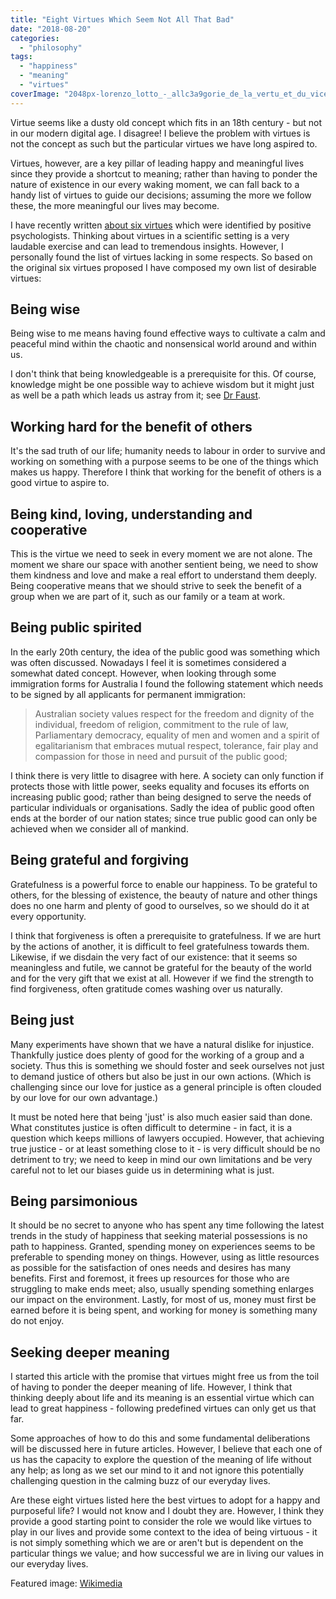 ```yaml
---
title: "Eight Virtues Which Seem Not All That Bad"
date: "2018-08-20"
categories: 
  - "philosophy"
tags: 
  - "happiness"
  - "meaning"
  - "virtues"
coverImage: "2048px-lorenzo_lotto_-_allc3a9gorie_de_la_vertu_et_du_vice_1.jpg"
---
```


Virtue seems like a dusty old concept which fits in an 18th century - but not in our modern digital age. I disagree! I believe the problem with virtues is not the concept as such but the particular virtues we have long aspired to.

Virtues, however, are a key pillar of leading happy and meaningful lives since they provide a shortcut to meaning; rather than having to ponder the nature of existence in our every waking moment, we can fall back to a handy list of virtues to guide our decisions; assuming the more we follow these, the more meaningful our lives may become.

I have recently written [about six virtues](http://spearoflight.blog/2018/08/14/six-virtues-according-to-positive-psychology/) which were identified by positive psychologists. Thinking about virtues in a scientific setting is a very laudable exercise and can lead to tremendous insights. However, I personally found the list of virtues lacking in some respects. So based on the original six virtues proposed I have composed my own list of desirable virtues:

## Being wise

Being wise to me means having found effective ways to cultivate a calm and peaceful mind within the chaotic and nonsensical world around and within us.

I don't think that being knowledgeable is a prerequisite for this. Of course, knowledge might be one possible way to achieve wisdom but it might just as well be a path which leads us astray from it; see [Dr Faust](https://en.wikipedia.org/wiki/Faust).

## Working hard for the benefit of others

It's the sad truth of our life; humanity needs to labour in order to survive and working on something with a purpose seems to be one of the things which makes us happy. Therefore I think that working for the benefit of others is a good virtue to aspire to.

## Being kind, loving, understanding and cooperative

This is the virtue we need to seek in every moment we are not alone. The moment we share our space with another sentient being, we need to show them kindness and love and make a real effort to understand them deeply. Being cooperative means that we should strive to seek the benefit of a group when we are part of it, such as our family or a team at work.

## Being public spirited

In the early 20th century, the idea of the public good was something which was often discussed. Nowadays I feel it is sometimes considered a somewhat dated concept. However, when looking through some immigration forms for Australia I found the following statement which needs to be signed by all applicants for permanent immigration:

> Australian society values respect for the freedom and dignity of the individual, freedom of religion, commitment to the rule of law, Parliamentary democracy, equality of men and women and a spirit of egalitarianism that embraces mutual respect, tolerance, fair play and compassion for those in need and pursuit of the public good;

I think there is very little to disagree with here. A society can only function if protects those with little power, seeks equality and focuses its efforts on increasing public good; rather than being designed to serve the needs of particular individuals or organisations. Sadly the idea of public good often ends at the border of our nation states; since true public good can only be achieved when we consider all of mankind.

## Being grateful and forgiving

Gratefulness is a powerful force to enable our happiness. To be grateful to others, for the blessing of existence, the beauty of nature and other things does no one harm and plenty of good to ourselves, so we should do it at every opportunity.

I think that forgiveness is often a prerequisite to gratefulness. If we are hurt by the actions of another, it is difficult to feel gratefulness towards them. Likewise, if we disdain the very fact of our existence: that it seems so meaningless and futile, we cannot be grateful for the beauty of the world and for the very gift that we exist at all. However if we find the strength to find forgiveness, often gratitude comes washing over us naturally.

## Being just

Many experiments have shown that we have a natural dislike for injustice. Thankfully justice does plenty of good for the working of a group and a society. Thus this is something we should foster and seek ourselves not just to demand justice of others but also be just in our own actions. (Which is challenging since our love for justice as a general principle is often clouded by our love for our own advantage.)

It must be noted here that being 'just' is also much easier said than done. What constitutes justice is often difficult to determine - in fact, it is a question which keeps millions of lawyers occupied. However, that achieving true justice - or at least something close to it - is very difficult should be no detriment to try; we need to keep in mind our own limitations and be very careful not to let our biases guide us in determining what is just.

## Being parsimonious

It should be no secret to anyone who has spent any time following the latest trends in the study of happiness that seeking material possessions is no path to happiness. Granted, spending money on experiences seems to be preferable to spending money on things. However, using as little resources as possible for the satisfaction of ones needs and desires has many benefits. First and foremost, it frees up resources for those who are struggling to make ends meet; also, usually spending something enlarges our impact on the environment. Lastly, for most of us, money must first be earned before it is being spent, and working for money is something many do not enjoy.

## Seeking deeper meaning

I started this article with the promise that virtues might free us from the toil of having to ponder the deeper meaning of life. However, I think that thinking deeply about life and its meaning is an essential virtue which can lead to great happiness - following predefined virtues can only get us that far.

Some approaches of how to do this and some fundamental deliberations will be discussed here in future articles. However, I believe that each one of us has the capacity to explore the question of the meaning of life without any help; as long as we set our mind to it and not ignore this potentially challenging question in the calming buzz of our everyday lives.

Are these eight virtues listed here the best virtues to adopt for a happy and purposeful life? I would not know and I doubt they are. However, I think they provide a good starting point to consider the role we would like virtues to play in our lives and provide some context to the idea of being virtuous - it is not simply something which we are or aren't but is dependent on the particular things we value; and how successful we are in living our values in our everyday lives.

Featured image: [Wikimedia](https://commons.wikimedia.org/wiki/File:Lorenzo_Lotto_-_All%C3%A9gorie_de_la_Vertu_et_du_Vice_1.JPG)
